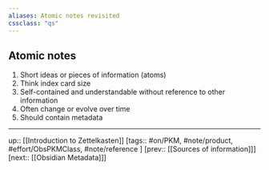 ```yaml
---
aliases: Atomic notes revisited
cssclass: "qs"
---
```

## Atomic notes

1. Short ideas or pieces of information (atoms) 
2. Think index card size
3. Self-contained and understandable without reference to other information 
4. Often change or evolve over time
5. Should contain metadata

---
up:: [[Introduction to Zettelkasten]]
[tags:: #on/PKM, #note/product, #effort/ObsPKMClass, #note/reference  ]
[prev:: [[Sources of information]]]
[next:: [[Obsidian Metadata]]]

